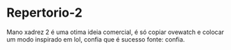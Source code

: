 # Repertorio-2
Mano xadrez 2 é uma otima ideia comercial, é só copiar ovewatch e colocar um modo inspirado em lol, confia que é sucesso
fonte: confia.
